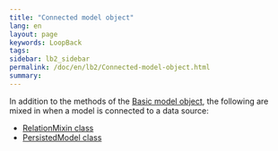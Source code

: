 ```yaml
---
title: "Connected model object"
lang: en
layout: page
keywords: LoopBack
tags:
sidebar: lb2_sidebar
permalink: /doc/en/lb2/Connected-model-object.html
summary:
---
```


In addition to the methods of the [Basic model object](/doc/en/lb2/Basic-model-object.html), the following are mixed in when a model is connected to a data source:

* [RelationMixin class](http://apidocs.strongloop.com/loopback-datasource-juggler/#relationmixin)
* [PersistedModel class](http://apidocs.strongloop.com/loopback/#persistedmodel)
